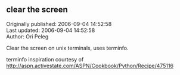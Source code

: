 ## clear the screen  
Originally published: 2006-09-04 14:52:58  
Last updated: 2006-09-04 14:52:58  
Author: Ori Peleg  
  
Clear the screen on unix terminals, uses terminfo.

terminfo inspiration courtesy of http://aspn.activestate.com/ASPN/Cookbook/Python/Recipe/475116